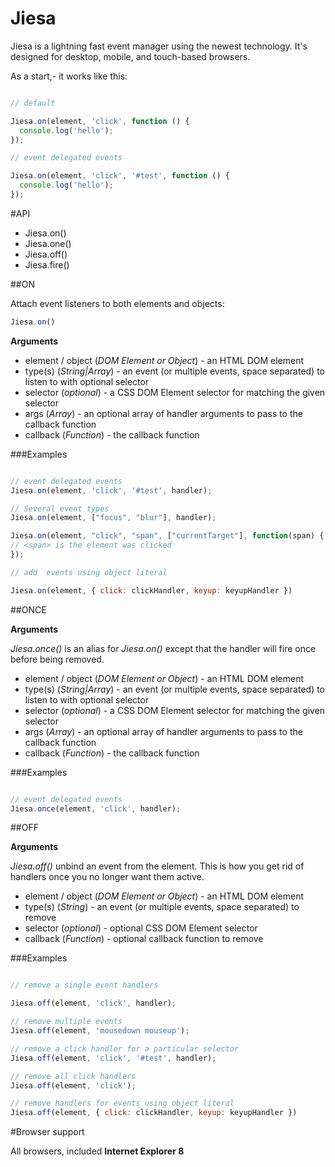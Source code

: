 # Jiesa

Jiesa is a lightning fast event manager using the newest technology. It's designed for desktop, mobile, and touch-based browsers. 

As a start,- it works like this:

```javascript

// default

Jiesa.on(element, 'click', function () {
  console.log('hello');
});

// event delegated events

Jiesa.on(element, 'click', '#test', function () {
  console.log('hello');
});

```

#API

* Jiesa.on()
* Jiesa.one()
* Jiesa.off()
* Jiesa.fire()

##ON

Attach event listeners to both elements and objects:

```javascript 
Jiesa.on() 
```
**Arguments**

* element / object (*DOM Element or Object*) - an HTML DOM element
* type(s) (*String|Array*) - an event (or multiple events, space separated) to listen to with optional selector
* selector (*optional*) - a CSS DOM Element selector for matching the given selector
* args (*Array*) - an optional array of handler arguments to pass to the callback function 
* callback (*Function*)	- the callback function

###Examples

```javascript 

// event delegated events
Jiesa.on(element, 'click', '#test', handler);

// Several event types
Jiesa.on(element, ["focus", "blur"], handler);

Jiesa.on(element, "click", "span", ["currentTarget"], function(span) {
// <span> is the element was clicked
});

// add  events using object literal

Jiesa.on(element, { click: clickHandler, keyup: keyupHandler })
```

##ONCE

**Arguments**

*Jiesa.once()* is an alias for *Jiesa.on()* except that the handler will fire once before being removed.

* element / object (*DOM Element or Object*) - an HTML DOM element
* type(s) (*String|Array*) - an event (or multiple events, space separated) to listen to with optional selector
* selector (*optional*) - a CSS DOM Element selector for matching the given selector
* args (*Array*) - an optional array of handler arguments to pass to the callback function 
* callback (*Function*)	- the callback function

###Examples

```javascript 

// event delegated events
Jiesa.once(element, 'click', handler);

```

##OFF

**Arguments**

*Jiesa.off()* unbind an event from the element. This is how you get rid of handlers once you no longer want them active. 

* element / object (*DOM Element or Object*) - an HTML DOM element
* type(s) (*String*) - an event (or multiple events, space separated) to remove
* selector (*optional*) - optional CSS DOM Element selector
* callback (*Function*)	- optional callback function to remove

###Examples

```javascript 

// remove a single event handlers

Jiesa.off(element, 'click', handler);

// remove multiple events
Jiesa.off(element, 'mousedown mouseup');

// remove a click handler for a particular selector
Jiesa.off(element, 'click', '#test', handler);

// remove all click handlers
Jiesa.off(element, 'click');

// remove handlers for events using object literal
Jiesa.off(element, { click: clickHandler, keyup: keyupHandler })

```
#Browser support

All browsers, included **Internet Explorer 8**
